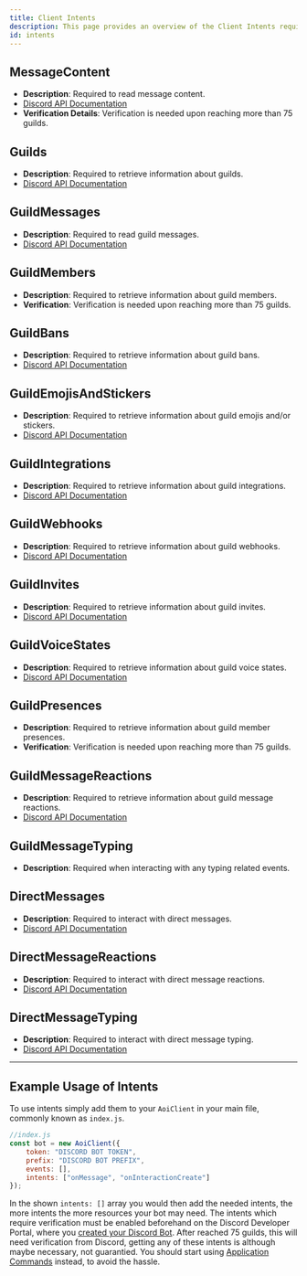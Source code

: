 ```yaml
---
title: Client Intents
description: This page provides an overview of the Client Intents required for various functionalities.
id: intents
---
```


<!-- omit from toc -->

## MessageContent

- **Description**: Required to read message content.
- [Discord API Documentation](https://discord.com/developers/docs/topics/gateway#message-content)
- **Verification Details**: Verification is needed upon reaching more than 75 guilds.

## Guilds

- **Description**: Required to retrieve information about guilds.
- [Discord API Documentation](https://discord.com/developers/docs/topics/gateway#guilds)

## GuildMessages

- **Description**: Required to read guild messages.
- [Discord API Documentation](https://discord.com/developers/docs/topics/gateway#guild-messages)

## GuildMembers

- **Description**: Required to retrieve information about guild members.
- **Verification**: Verification is needed upon reaching more than 75 guilds.

## GuildBans

- **Description**: Required to retrieve information about guild bans.
- [Discord API Documentation](https://discord.com/developers/docs/topics/gateway#guild-bans)

## GuildEmojisAndStickers

- **Description**: Required to retrieve information about guild emojis and/or stickers.
- [Discord API Documentation](https://discord.com/developers/docs/topics/gateway#guild-emojis-and-stickers)

## GuildIntegrations

- **Description**: Required to retrieve information about guild integrations.
- [Discord API Documentation](https://discord.com/developers/docs/topics/gateway#guild-integrations)

## GuildWebhooks

- **Description**: Required to retrieve information about guild webhooks.
- [Discord API Documentation](https://discord.com/developers/docs/topics/gateway#guild-webhooks)

## GuildInvites

- **Description**: Required to retrieve information about guild invites.
- [Discord API Documentation](https://discord.com/developers/docs/topics/gateway#guild-invites)

## GuildVoiceStates

- **Description**: Required to retrieve information about guild voice states.
- [Discord API Documentation](https://discord.com/developers/docs/topics/gateway#guild-voice-states)

## GuildPresences

- **Description**: Required to retrieve information about guild member presences.
- **Verification**: Verification is needed upon reaching more than 75 guilds.

## GuildMessageReactions

- **Description**: Required to retrieve information about guild message reactions.
- [Discord API Documentation](https://discord.com/developers/docs/topics/gateway#guild-message-reactions)

## GuildMessageTyping

- **Description**: Required when interacting with any typing related events.

## DirectMessages

- **Description**: Required to interact with direct messages.
- [Discord API Documentation](https://discord.com/developers/docs/topics/gateway#direct-messages)

## DirectMessageReactions

- **Description**: Required to interact with direct message reactions.
- [Discord API Documentation](https://discord.com/developers/docs/topics/gateway#direct-message-reactions)

## DirectMessageTyping

- **Description**: Required to interact with direct message typing.
- [Discord API Documentation](https://discord.com/developers/docs/topics/gateway#direct-message-typing)

---

## Example Usage of Intents

To use intents simply add them to your `AoiClient` in your main file, commonly known as `index.js`.

```javascript
//index.js
const bot = new AoiClient({
    token: "DISCORD BOT TOKEN",
    prefix: "DISCORD BOT PREFIX",
    events: [],
    intents: ["onMessage", "onInteractionCreate"]
});
```

In the shown `intents: []` array you would then add the needed intents, the more intents the more resources your bot may need. The intents which require verification must be enabled beforehand on the Discord Developer Portal, where you [created your Discord Bot](https://discord.com/developers/applications). After reached 75 guilds, this will need verification from Discord, getting any of these intents is although maybe necessary, not guarantied. You should start using [Application Commands](/guides/application-cmds) instead, to avoid the hassle.
